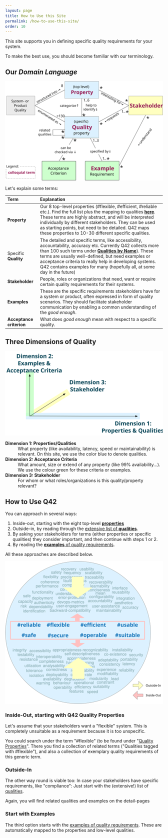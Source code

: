 ```yaml
---
layout: page
title: How to Use this Site
permalink: /how-to-use-this-site/
order: 10
---
```



This site supports you in defining specific quality requirements for your system.

To make the best use, you should become familiar with our terminology.

## Our _Domain Language_

![Q42 explanatory **model**](/images/articles/metamodel/q42-metamodel.svg)

Let's explain some terms:


| Term | Explanation          |
| :--- | :--- |
| **Property**| Our 8 top-level properties (#flexible, #efficient, #reliable etc.). Find the full list plus the mapping to qualities [**here**](/properties). These terms are highly abstract, and will be interpreted individually by different stakeholders. They can be used as starting points, but need to be detailed. Q42 maps these properties to 10-30 different specific qualities. |
| Specific **Quality**| The detailed and specific terms, like  accessibility, accountability, accuracy etc. Currently Q42 collects more than 100 such terms under [**Qualities by Name**](qualities)). These terms are usually well-defined, but need examples or acceptance criteria  to really help in developing systems. Q42 contains examples for many (hopefully all, at some day in the future) |
| **Stakeholder** | People, roles or organizations that need, want or require certain quality requirements for their systems. |
| **Examples**  | These are the specific requirements stakeholders have for a system or product, often expressed in form of quality scenarios. They should facilitate stakeholder communication by enabling a common understanding of the _good enough_. |
| **Acceptance criterion**  | What does _good enough_ mean with respect to a specific quality. |

## Three Dimensions of Quality

![3 Dimensions of Quality](/images/articles/metamodel/terms-3-dimensions.svg )

<dl>
  <dt><strong>Dimension 1: Properties/Qualities</strong></dt>
  <dd>What property (like availability, latency, speed or maintainability) is relevant. On this site, we use the color blue to denote qualities.</dd>
  <dt><strong>Dimension 2: Acceptance Criteria</strong></dt>
  <dd>What amount, size or extend of any property (like 99% availability...). We use the colour green for these criteria or examples.</dd>
  <dt><strong>Dimension 3: Stakeholder</strong></dt>
  <dd>For whom or what roles/organizations is this quality/property relevant?</dd>
</dl>


## How to Use Q42

You can approach in several ways:

1. Inside-out, starting with the eight top-level [**properties**](/properties) 
2. Outside-in, by reading through the [extensive list of **qualities**](/qualities/).
3. By asking your stakeholders for terms (either properties or specific qualities) they consider important, and then continue with steps 1 or 2.
4. By reading the [**examples** of quality requirements](/requirements).


All these approaches are described below.

![inside-out vs outside-in graphic](/images/how2use/how-to-use-this-site.svg)

### Inside-Out, starting with Q42 Quality Properties
Let's assume that your stakeholders want a "flexible" system. 
This is completely unsuitable as a requirement because it is too unspecific. 

You could search under the term "#flexible" (to be found under "[Quality Properties](/properties/)".
There you find a collection of related terms ("Qualities tagged with #flexible"), and also a collection of exemplary quality requirements of this generic term.


### Outside-In
The other way round is viable too:
In case your stakeholders have specific requirements, like "compliance":
Just start with the (extensive!) list of [qualities](/qualities/).

Again, you will find related qualities and examples on the detail-pages

### Start with Examples

The third option starts with the [examples of quality requirements](/requirements).
These are automatically mapped to the properties and low-level qualities.
